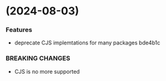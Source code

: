 #  (2024-08-03)


### Features

* deprecate CJS implemtations for many packages bde4b1c


### BREAKING CHANGES

* CJS is no more supported



